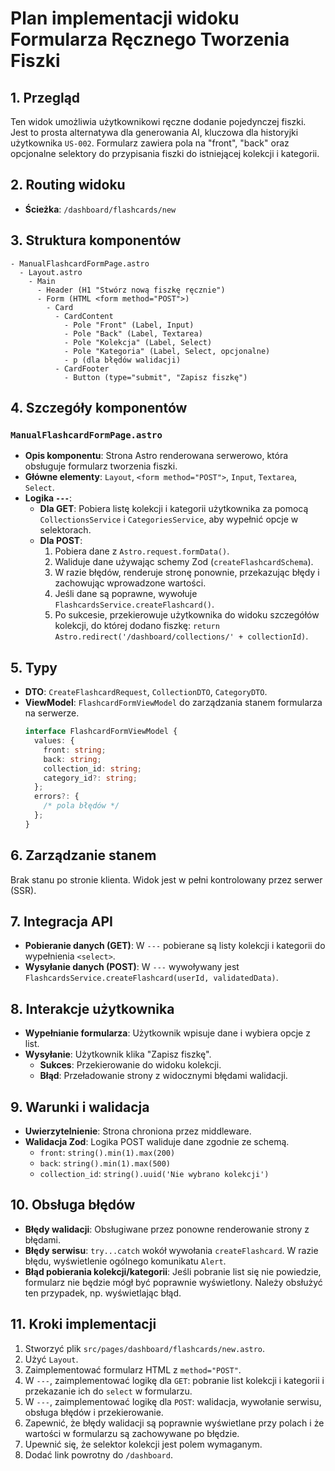 # Plan implementacji widoku Formularza Ręcznego Tworzenia Fiszki

## 1. Przegląd

Ten widok umożliwia użytkownikowi ręczne dodanie pojedynczej fiszki. Jest to prosta alternatywa dla generowania AI, kluczowa dla historyjki użytkownika `US-002`. Formularz zawiera pola na "front", "back" oraz opcjonalne selektory do przypisania fiszki do istniejącej kolekcji i kategorii.

## 2. Routing widoku

- **Ścieżka**: `/dashboard/flashcards/new`

## 3. Struktura komponentów

```
- ManualFlashcardFormPage.astro
  - Layout.astro
    - Main
      - Header (H1 "Stwórz nową fiszkę ręcznie")
      - Form (HTML <form method="POST">)
        - Card
          - CardContent
            - Pole "Front" (Label, Input)
            - Pole "Back" (Label, Textarea)
            - Pole "Kolekcja" (Label, Select)
            - Pole "Kategoria" (Label, Select, opcjonalne)
            - p (dla błędów walidacji)
          - CardFooter
            - Button (type="submit", "Zapisz fiszkę")
```

## 4. Szczegóły komponentów

### `ManualFlashcardFormPage.astro`

- **Opis komponentu**: Strona Astro renderowana serwerowo, która obsługuje formularz tworzenia fiszki.
- **Główne elementy**: `Layout`, `<form method="POST">`, `Input`, `Textarea`, `Select`.
- **Logika `---`**:
  - **Dla GET**: Pobiera listę kolekcji i kategorii użytkownika za pomocą `CollectionsService` i `CategoriesService`, aby wypełnić opcje w selektorach.
  - **Dla POST**:
    1. Pobiera dane z `Astro.request.formData()`.
    2. Waliduje dane używając schemy Zod (`createFlashcardSchema`).
    3. W razie błędów, renderuje stronę ponownie, przekazując błędy i zachowując wprowadzone wartości.
    4. Jeśli dane są poprawne, wywołuje `FlashcardsService.createFlashcard()`.
    5. Po sukcesie, przekierowuje użytkownika do widoku szczegółów kolekcji, do której dodano fiszkę: `return Astro.redirect('/dashboard/collections/' + collectionId)`.

## 5. Typy

- **DTO**: `CreateFlashcardRequest`, `CollectionDTO`, `CategoryDTO`.
- **ViewModel**: `FlashcardFormViewModel` do zarządzania stanem formularza na serwerze.
  ```typescript
  interface FlashcardFormViewModel {
    values: {
      front: string;
      back: string;
      collection_id: string;
      category_id?: string;
    };
    errors?: {
      /* pola błędów */
    };
  }
  ```

## 6. Zarządzanie stanem

Brak stanu po stronie klienta. Widok jest w pełni kontrolowany przez serwer (SSR).

## 7. Integracja API

- **Pobieranie danych (GET)**: W `---` pobierane są listy kolekcji i kategorii do wypełnienia `<select>`.
- **Wysyłanie danych (POST)**: W `---` wywoływany jest `FlashcardsService.createFlashcard(userId, validatedData)`.

## 8. Interakcje użytkownika

- **Wypełnianie formularza**: Użytkownik wpisuje dane i wybiera opcje z list.
- **Wysyłanie**: Użytkownik klika "Zapisz fiszkę".
  - **Sukces**: Przekierowanie do widoku kolekcji.
  - **Błąd**: Przeładowanie strony z widocznymi błędami walidacji.

## 9. Warunki i walidacja

- **Uwierzytelnienie**: Strona chroniona przez middleware.
- **Walidacja Zod**: Logika POST waliduje dane zgodnie ze schemą.
  - `front`: `string().min(1).max(200)`
  - `back`: `string().min(1).max(500)`
  - `collection_id`: `string().uuid('Nie wybrano kolekcji')`

## 10. Obsługa błędów

- **Błędy walidacji**: Obsługiwane przez ponowne renderowanie strony z błędami.
- **Błędy serwisu**: `try...catch` wokół wywołania `createFlashcard`. W razie błędu, wyświetlenie ogólnego komunikatu `Alert`.
- **Błąd pobierania kolekcji/kategorii**: Jeśli pobranie list się nie powiedzie, formularz nie będzie mógł być poprawnie wyświetlony. Należy obsłużyć ten przypadek, np. wyświetlając błąd.

## 11. Kroki implementacji

1. Stworzyć plik `src/pages/dashboard/flashcards/new.astro`.
2. Użyć `Layout`.
3. Zaimplementować formularz HTML z `method="POST"`.
4. W `---`, zaimplementować logikę dla `GET`: pobranie list kolekcji i kategorii i przekazanie ich do `select` w formularzu.
5. W `---`, zaimplementować logikę dla `POST`: walidacja, wywołanie serwisu, obsługa błędów i przekierowanie.
6. Zapewnić, że błędy walidacji są poprawnie wyświetlane przy polach i że wartości w formularzu są zachowywane po błędzie.
7. Upewnić się, że selektor kolekcji jest polem wymaganym.
8. Dodać link powrotny do `/dashboard`.
